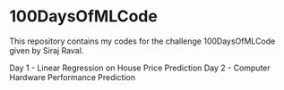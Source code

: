 # 100DaysOfMLCode
This repository contains my codes for the challenge 100DaysOfMLCode given by Siraj Raval.

Day 1 - Linear Regression on House Price Prediction
Day 2 - Computer Hardware Performance Prediction
